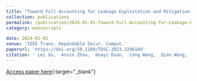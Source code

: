```yaml
---
title: "Toward Full Accounting for Leakage Exploitation and Mitigation in Dynamic Encrypted Databases"
collection: publications
permalink: /publication/2024-01-01-Toward-Full-Accounting-for-Leakage-Exploitation-and-Mitigation-in-Dynamic-Encrypted-Databases
category: manuscripts

date: 2024-01-01
venue: 'IEEE Trans. Dependable Secur. Comput.'
paperurl: 'https://doi.org/10.1109/TDSC.2023.3296189'
citation: ' Lei Xu,  Anxin Zhou,  Huayi Duan,  Cong Wang,  Qian Wang,  Xiaohua Jia, &quot;Toward Full Accounting for Leakage Exploitation and Mitigation in Dynamic Encrypted Databases.&quot; IEEE Trans. Dependable Secur. Comput., 2024.'
---
```

[Access paper here](https://doi.org/10.1109/TDSC.2023.3296189){:target="_blank"}

